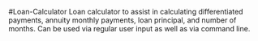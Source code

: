 #Loan-Calculator
Loan calculator to assist in calculating differentiated payments, annuity monthly payments, loan principal, and number of months. Can be used via regular user input as well as via command line.
